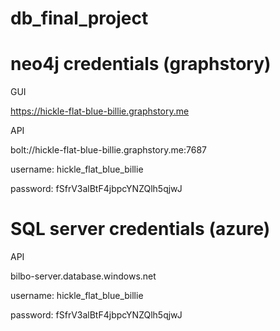 # db_final_project

# neo4j credentials (graphstory)

GUI

https://hickle-flat-blue-billie.graphstory.me

API

bolt://hickle-flat-blue-billie.graphstory.me:7687

username: hickle_flat_blue_billie

password: fSfrV3alBtF4jbpcYNZQlh5qjwJ

# SQL server credentials (azure)

API

bilbo-server.database.windows.net

username: hickle_flat_blue_billie

password: fSfrV3alBtF4jbpcYNZQlh5qjwJ
